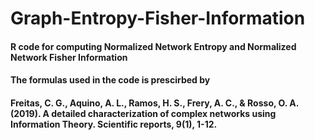# Graph-Entropy-Fisher-Information
#### R code for computing Normalized Network Entropy and Normalized Network Fisher Information

#### The formulas used in the code is prescirbed by 
#### Freitas, C. G., Aquino, A. L., Ramos, H. S., Frery, A. C., & Rosso, O. A. (2019). A detailed characterization of complex networks using Information Theory. Scientific reports, 9(1), 1-12.
